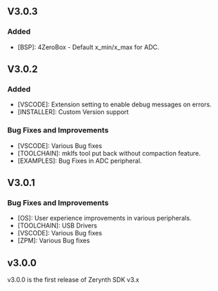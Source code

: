 ## V3.0.3
### Added
- [BSP]: 4ZeroBox - Default x_min/x_max for ADC.


## V3.0.2
### Added
- [VSCODE]: Extension setting to enable debug messages on errors.
- [INSTALLER]: Custom Version support

### Bug Fixes and Improvements
- [VSCODE]: Various Bug fixes
- [TOOLCHAIN]: mklfs tool put back without compaction feature.
- [EXAMPLES]: Bug Fixes in ADC peripheral.

## V3.0.1
### Bug Fixes and Improvements
- [OS]: User experience improvements in various peripherals.
- [TOOLCHAIN]: USB Drivers
- [VSCODE]: Various Bug fixes
- [ZPM]: Various Bug fixes


## v3.0.0


v3.0.0 is the first release of Zerynth SDK v3.x
